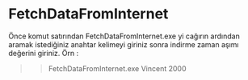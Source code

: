 # FetchDataFromInternet

Önce komut satırından FetchDataFromInternet.exe yi cağırın ardından aramak istediğiniz anahtar kelimeyi giriniz sonra indirme zaman aşımı değerini giriniz.
Örn : 
>> FetchDataFromInternet.exe Vincent 2000